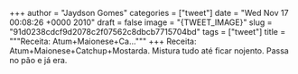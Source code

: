 
+++
author = "Jaydson Gomes"
categories = ["tweet"]
date = "Wed Nov 17 00:08:26 +0000 2010"
draft = false
image = "{TWEET_IMAGE}"
slug = "91d0238cdcf9d2078c2f07562c8dbcb7715704bd"
tags = ["tweet"]
title = """Receita: Atum+Maionese+Ca..."""
+++
Receita: Atum+Maionese+Catchup+Mostarda. Mistura tudo até ficar nojento. Passa no pão e já era.
